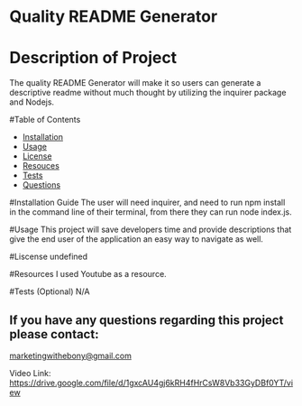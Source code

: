 # Quality README Generator
 
  # Description of Project
  The quality README Generator will make it so users can generate a descriptive readme without much thought by utilizing the inquirer package and Nodejs.

  #Table of Contents
* [Installation](#installation)
* [Usage](#usage)
* [License](#license)
* [Resouces](#resources)
* [Tests](#tests)
* [Questions](#questions)


 #Installation Guide
  The user will need inquirer, and need to run npm install in the command line of their terminal, from there they can run node index.js.

  #Usage
  This project will save developers time and provide descriptions that give the end user of the application an easy way to navigate as well.

  #Liscense
  undefined

  #Resources
  I used Youtube as a resource.

  #Tests (Optional)
  N/A

  ## If you have any questions regarding this project please contact: 
  marketingwithebony@gmail.com

Video Link: https://drive.google.com/file/d/1gxcAU4gj6kRH4fHrCsW8Vb33GyDBf0YT/view

